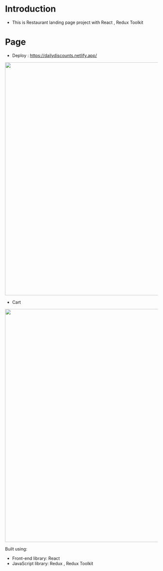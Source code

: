 # Introduction

- This is Restaurant landing page project with React , Redux Toolkit

# Page

- Deploy : https://dailydiscounts.netlify.app/

<img width="768" alt="" src="https://ik.imagekit.io/120499/ecommerce.PNG?ik-sdk-version=javascript-1.4.3&updatedAt=1678028857359">

- Cart

<img width="768" alt="" src="https://ik.imagekit.io/120499/ecom_cart.PNG?ik-sdk-version=javascript-1.4.3&updatedAt=1678028952232">

Built using:

- Front-end library: React
- JavaScript library: Redux , Redux Toolkit
